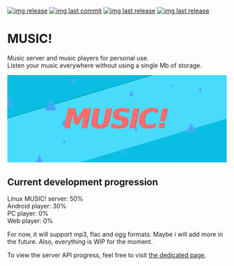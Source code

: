 [![img release](https://img.shields.io/github/commit-activity/m/Ooggle/MUSIC-exclamation-mark.svg?sanitize=true&color=blue)](#)
[![img last commit](https://img.shields.io/github/last-commit/Ooggle/MUSIC-exclamation-mark.svg)](#)
[![img last release](https://img.shields.io/github/release/Ooggle/MUSIC-exclamation-mark.svg?color=red)](#)
[![img last release](https://img.shields.io/twitter/follow/Ooggule.svg?style=social)](https://twitter.com/Ooggule)

# MUSIC!
Music server and music players for personal use.   
Listen your music everywhere without using a single Mb of storage.

![logo](music.png)

## Current development progression
Linux MUSIC! server: 50%   
Android player: 30%   
PC player: 0%   
Web player: 0%   

For now, it will support mp3, flac and ogg formats. Maybe i will add more in the future. Also, everything is WIP for the moment.

To view the server API progress, feel free to visit [the dedicated page](diagrams/server/api_doc.md).
